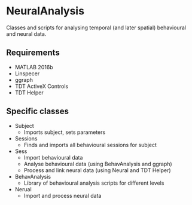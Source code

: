 # NeuralAnalysis

Classes and scripts for analysing temporal (and later spatial) behavioural and neural data.


## Requirements
 - MATLAB 2016b
 - Linspecer
 - ggraph
 - TDT ActiveX Controls
 - TDT Helper

## Specific classes
  - Subject
    - Imports subject, sets parameters
  - Sessions
    - Finds and imports all behavioural sessions for subject
  - Sess
    - Import behavioural data
    - Analyse behavioural data (using BehavAnalysis and ggraph)
    - Process and link neural data (using Neural and TDT Helper)
  - BehavAnalysis
    - Library of behavioural analysis scripts for different levels
  - Nerual
    - Import and process neural data


